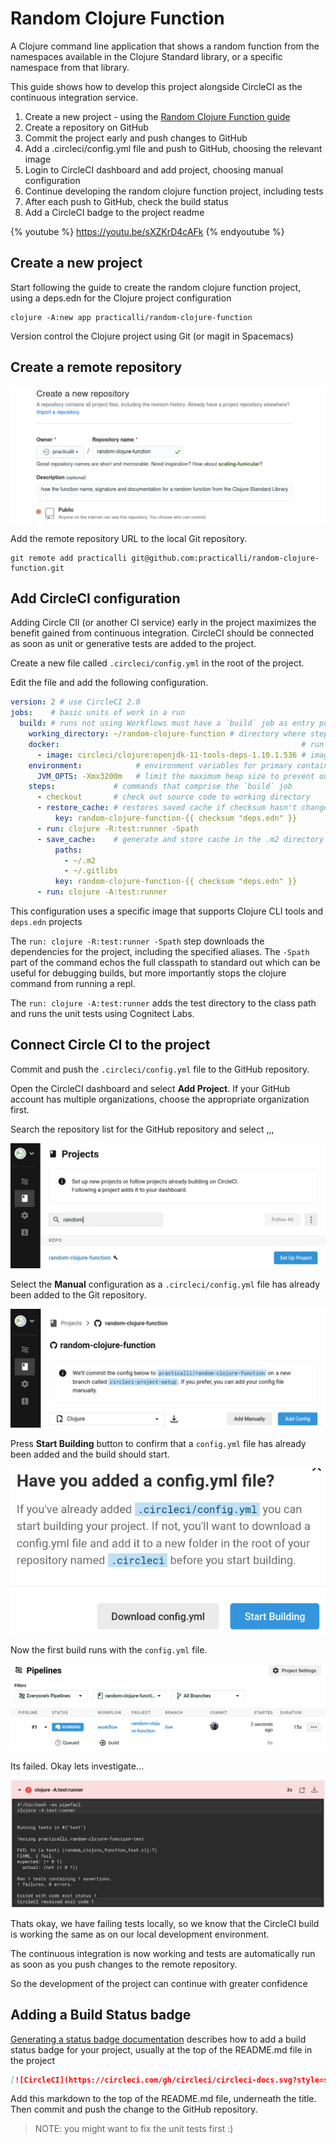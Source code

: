 # Random Clojure Function
A Clojure command line application that shows a random function from the namespaces available in the Clojure Standard library, or a specific namespace from that library.

This guide shows how to develop this project alongside CircleCI as the continuous integration service.

1. Create a new project - using the [Random Clojure Function guide](/simple-projects/random-clojure-function.md)
2. Create a repository on GitHub
3. Commit the project early and push changes to GitHub
4. Add a .circleci/config.yml file and push to GitHub, choosing the relevant image
5. Login to CircleCI dashboard and add project, choosing manual configuration
6. Continue developing the random clojure function project, including tests
7. After each push to GitHub, check the build status
8. Add a CircleCI badge to the project readme

{% youtube %}
https://youtu.be/sXZKrD4cAFk
{% endyoutube %}


## Create a new project
Start following the guide to create the random clojure function project, using a deps.edn for the Clojure project configuration

```shell
clojure -A:new app practicalli/random-clojure-function
```

Version control the Clojure project using Git (or magit in Spacemacs)


## Create a remote repository

![GitHub new repository](/images/github-repository-create-new.png)

Add the remote repository URL to the local Git repository.

```shell
git remote add practicalli git@github.com:practicalli/random-clojure-function.git
```


## Add CircleCI configuration
Adding Circle CIl (or another CI service) early in the project maximizes the benefit gained from continuous integration.  CircleCI should be connected as soon as unit or generative tests are added to the project.

Create a new file called `.circleci/config.yml` in the root of the project.

Edit the file and add the following configuration.

```yml
version: 2 # use CircleCI 2.0
jobs:    # basic units of work in a run
  build: # runs not using Workflows must have a `build` job as entry point
    working_directory: ~/random-clojure-function # directory where steps will run
    docker:                                                      # run the steps with Docker
      - image: circleci/clojure:openjdk-11-tools-deps-1.10.1.536 # image is primary container where `steps` are run
    environment:            # environment variables for primary container
      JVM_OPTS: -Xmx3200m   # limit the maximum heap size to prevent out of memory errors
    steps:             # commands that comprise the `build` job
      - checkout       # check out source code to working directory
      - restore_cache: # restores saved cache if checksum hasn't changed since the last run
          key: random-clojure-function-{{ checksum "deps.edn" }}
      - run: clojure -R:test:runner -Spath
      - save_cache:    # generate and store cache in the .m2 directory using a key template
          paths:
            - ~/.m2
            - ~/.gitlibs
          key: random-clojure-function-{{ checksum "deps.edn" }}
      - run: clojure -A:test:runner
```

This configuration uses a specific image that supports Clojure CLI tools and `deps.edn` projects

The `run: clojure -R:test:runner -Spath` step downloads the dependencies for the project, including the specified aliases.  The `-Spath` part of the command echos the full classpath to standard out which can be useful for debugging builds, but more importantly stops the clojure command from running a repl.

The `run: clojure -A:test:runner` adds the test directory to the class path and runs the unit tests using Cognitect Labs.


## Connect Circle CI to the project
Commit and push the `.circleci/config.yml` file to the GitHub repository.

Open the CircleCI dashboard and select **Add Project**.  If your GitHub account has multiple organizations, choose the appropriate organization first.

Search the repository list for the GitHub repository and select ,,,

![Circle CI dashboard add project](/images/circle-ci-dashboard-projecs-random-clojure-function-setup.png)

Select the **Manual** configuration as a `.circleci/config.yml` file has already been added to the Git repository.


![Circle CI dashboard add Clojure project configuration](/images/circle-ci-dashboard-projects-random-clojure-function-configuration.png)

Press **Start Building** button to confirm that a `config.yml` file has already been added and the build should start.


![Circle CI dashboard - confirm config.yml configuration added and start build](/images/circle-ci-dashboard-projects-random-clojure-function-config-yml-added.png)

Now the first build runs with the `config.yml` file.


![Circle CI dashboard - build running the Clojure project](/images/circle-ci-dashboard-pipelines-random-clojure-function-running.png)

Its failed.  Okay lets investigate...


![Circle CI dashboard - build running the Clojure project and failed on unit tests as the test does not pass](/images/circle-ci-dashboard-pipelines-random-clojure-function-build-failed-test-runner.png)


Thats okay, we have failing tests locally, so we know that the CircleCI build is working the same as on our local development environment.

The continuous integration is now working and tests are automatically run as soon as you push changes to the remote repository.

So the development of the project can continue with greater confidence

## Adding a Build Status badge
[Generating a status badge documentation](https://circleci.com/docs/2.0/status-badges/#generating-a-status-badge) describes how to add a build status badge for your project, usually at the top of the README.md file in the project

```md
[![CircleCI](https://circleci.com/gh/circleci/circleci-docs.svg?style=svg)](https://circleci.com/gh/practicalli/random-clojure-function)
```

Add this markdown to the top of the README.md file, underneath the title.  Then commit and push the change to the GitHub repository.

> NOTE: you might want to fix the unit tests first :)
